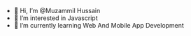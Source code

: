 - 👋 Hi, I’m @Muzammil Hussain
- 👀 I’m interested in Javascript
- 🌱 I’m currently learning Web And Mobile App Development

<!---
Muzammil998/Muzammil998 is a ✨ special ✨ repository because its `README.md` (this file) appears on your GitHub profile.
You can click the Preview link to take a look at your changes.
--->
